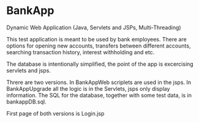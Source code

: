 # BankApp
Dynamic Web Application (Java, Servlets and JSPs, Multi-Threading)

This test application is meant to be used by bank employees. There are options for opening new accounts, transfers between different accounts, searching transaction history, interest withholding and etc.

The database is intentionally simplified, the point of the app is excercising servlets and jsps.

Threre are two versions. In BankAppWeb scriplets are used in the jsps. In BankAppUpgrade all the logic is in the Servlets, jsps only display information. The SQL for the database, together with some test data, is in bankappDB.sql.

First page of both versions is Login.jsp
